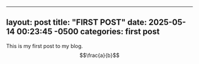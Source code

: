 
---
layout: post
title:  "FIRST POST"
date:   2025-05-14 00:23:45 -0500
categories: first post
---
This is my first post to my blog. 
$$\frac{a}{b}$$
